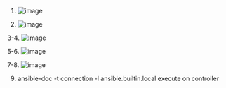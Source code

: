 1. ![image](https://github.com/user-attachments/assets/82a5580c-3c93-4546-b45a-035ffeed2065)

2. ![image](https://github.com/user-attachments/assets/9fe05b60-2af2-4002-b731-7aad232e6e46)

3-4. ![image](https://github.com/user-attachments/assets/e8a9770e-6e61-45ac-92fa-20218747e83c)

5-6. ![image](https://github.com/user-attachments/assets/d5faeff8-0464-462b-b022-dab4a1f0ec16)

7-8. ![image](https://github.com/user-attachments/assets/4b9b0cf8-6d54-4be5-be76-bf523fd63c78)

9. ansible-doc -t connection -l
    ansible.builtin.local          execute on controller
